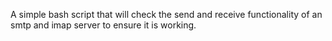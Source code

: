A simple bash script that will check the send and receive functionality of an smtp and imap server to ensure it is working.
